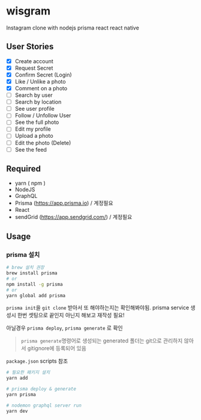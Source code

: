 # wisgram

Instagram clone with nodejs prisma react react native

## User Stories

- [x] Create account
- [x] Request Secret
- [x] Confirm Secret (Login)
- [x] Like / Unlike a photo
- [x] Comment on a photo
- [ ] Search by user
- [ ] Search by location
- [ ] See user profile
- [ ] Follow / Unfollow User
- [ ] See the full photo
- [ ] Edit my profile
- [ ] Upload a photo
- [ ] Edit the photo (Delete)
- [ ] See the feed

## Required
- yarn ( npm )
- NodeJS
- GraphQL
- Prisma (https://app.prisma.io) / 계정필요
- React
- sendGrid (https://app.sendgrid.com/) /  계정필요

## Usage

### prisma 설치

```bash
# brew 설치 권장 
brew install prisma 
# or
npm install -g prisma
# or
yarn global add prisma
```

`prisma init`을 `git clone` 받아서 또 해야하는지는 확인해봐야됨.
prisma service 생성시 한번 셋팅으로 끝인지 아닌지 해보고 재작성 필요!

아닐경우 `prisma deploy`, `prisma generate` 로 확인

> `prisma generate`명령어로 생성되는 generated 폴더는 git으로 관리하지 않아서 gitignore에 등록되어 있음



`package.json` scripts 참조

```bash
# 필요한 패키지 설치
yarn add

# prisma deploy & generate
yarn prisma

# nodemon graphql server run
yarn dev
```
